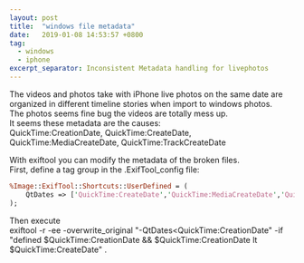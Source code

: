 ```yaml
---
layout: post
title:  "windows file metadata"
date:   2019-01-08 14:53:57 +0800
tag:
  - windows
  - iphone
excerpt_separator: Inconsistent Metadata handling for livephotos
---
```


The videos and photos take with iPhone live photos on the same date are organized in different timeline stories when import to windows photos.  
The photos seems fine bug the videos are totally mess up.  
It seems these metadata are the causes:  
QuickTime:CreationDate, QuickTime:CreateDate, QuickTime:MediaCreateDate, QuickTime:TrackCreateDate

With exiftool you can modify the metadata of the broken files.  
First, define a tag group in the .ExifTool_config file:

```perl
%Image::ExifTool::Shortcuts::UserDefined = (
    QtDates => ['QuickTime:CreateDate','QuickTime:MediaCreateDate','QuickTime:TrackCreateDate'],
);
```

Then execute  
exiftool -r -ee -overwrite_original "-QtDates<QuickTime:CreationDate" -if "defined $QuickTime:CreationDate && $QuickTime:CreationDate lt $QuickTime:CreateDate" .
